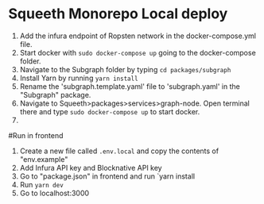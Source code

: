 # Squeeth Monorepo Local deploy

1. Add the infura endpoint of Ropsten network in the docker-compose.yml file.
2. Start docker with `sudo docker-compose up` going to the docker-compose folder.
3. Navigate to the Subgraph folder by typing `cd packages/subgraph`
4. Install Yarn by running `yarn install`
5. Rename the 'subgraph.template.yaml' file to 'subgraph.yaml' in the "Subgraph" package.
6. Navigate to Squeeth>packages>services>graph-node. Open terminal there and type `sudo docker-compose up` to start docker.
7. 

#Run in frontend
1. Create a new file called `.env.local` and copy the contents of "env.example"
2. Add Infura API key and Blocknative API key 
3. Go to "package.json" in frontend and run `yarn install
4. Run `yarn dev`
5. Go to localhost:3000
